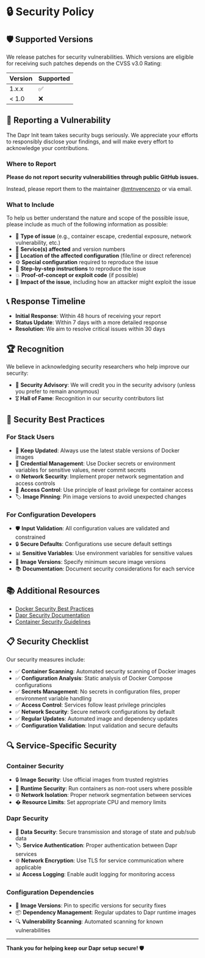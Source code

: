 # 🔒 Security Policy

## 🛡️ Supported Versions

We release patches for security vulnerabilities. Which versions are eligible for receiving such patches depends on the CVSS v3.0 Rating:

| Version | Supported          |
| ------- | ------------------ |
| 1.x.x   | :white_check_mark: |
| < 1.0   | :x:                |

## 🚨 Reporting a Vulnerability

The Dapr Init team takes security bugs seriously. We appreciate your efforts to responsibly disclose your findings, and will make every effort to acknowledge your contributions.

### Where to Report

**Please do not report security vulnerabilities through public GitHub issues.**

Instead, please report them to the maintainer [@mtnvencenzo](https://github.com/mtnvencenzo) or via email.

### What to Include

To help us better understand the nature and scope of the possible issue, please include as much of the following information as possible:

- 🎯 **Type of issue** (e.g., container escape, credential exposure, network vulnerability, etc.)
- 📁 **Service(s) affected** and version numbers
- 📍 **Location of the affected configuration** (file/line or direct reference)
- ⚙️ **Special configuration** required to reproduce the issue
- 🔄 **Step-by-step instructions** to reproduce the issue
- 💥 **Proof-of-concept or exploit code** (if possible)
- 🎯 **Impact of the issue**, including how an attacker might exploit the issue

## 📞 Response Timeline

- **Initial Response**: Within 48 hours of receiving your report
- **Status Update**: Within 7 days with a more detailed response
- **Resolution**: We aim to resolve critical issues within 30 days

## 🏆 Recognition

We believe in acknowledging security researchers who help improve our security:

- 📝 **Security Advisory**: We will credit you in the security advisory (unless you prefer to remain anonymous)
- 🎖️ **Hall of Fame**: Recognition in our security contributors list

## 🔐 Security Best Practices

### For Stack Users

- 🔄 **Keep Updated**: Always use the latest stable versions of Docker images
- 🔑 **Credential Management**: Use Docker secrets or environment variables for sensitive values, never commit secrets
- 🌐 **Network Security**: Implement proper network segmentation and access controls
- 📱 **Access Control**: Use principle of least privilege for container access
- 🏷️ **Image Pinning**: Pin image versions to avoid unexpected changes

### For Configuration Developers

- 🛡️ **Input Validation**: All configuration values are validated and constrained
- 🔒 **Secure Defaults**: Configurations use secure default settings
- 📊 **Sensitive Variables**: Use environment variables for sensitive values
- 🔄 **Image Versions**: Specify minimum secure image versions
- 📚 **Documentation**: Document security considerations for each service

## 📚 Additional Resources

- [Docker Security Best Practices](https://docs.docker.com/develop/security-best-practices/)
- [Dapr Security Documentation](https://docs.dapr.io/concepts/security-concept/)
- [Container Security Guidelines](https://kubernetes.io/docs/concepts/security/)

## 📋 Security Checklist

Our security measures include:

- ✅ **Container Scanning**: Automated security scanning of Docker images
- ✅ **Configuration Analysis**: Static analysis of Docker Compose configurations
- ✅ **Secrets Management**: No secrets in configuration files, proper environment variable handling
- ✅ **Access Control**: Services follow least privilege principles
- ✅ **Network Security**: Secure network configurations by default
- ✅ **Regular Updates**: Automated image and dependency updates
- ✅ **Configuration Validation**: Input validation and secure defaults

## 🔍 Service-Specific Security

### Container Security
- 🔒 **Image Security**: Use official images from trusted registries
- 🔐 **Runtime Security**: Run containers as non-root users where possible
- 🌐 **Network Isolation**: Proper network segmentation between services
- � **Resource Limits**: Set appropriate CPU and memory limits

### Dapr Security
- 🔑 **Data Security**: Secure transmission and storage of state and pub/sub data
- 🏷️ **Service Authentication**: Proper authentication between Dapr services
- 🌐 **Network Encryption**: Use TLS for service communication where applicable
- 📊 **Access Logging**: Enable audit logging for monitoring access

### Configuration Dependencies
- 🔄 **Image Versions**: Pin to specific versions for security fixes
- 📦 **Dependency Management**: Regular updates to Dapr runtime images
- 🔍 **Vulnerability Scanning**: Automated scanning for known vulnerabilities

---

**Thank you for helping keep our Dapr setup secure! 🛡️**